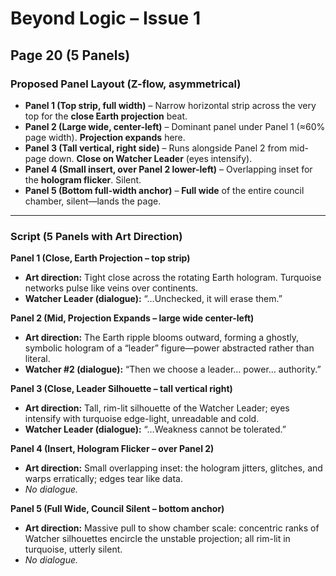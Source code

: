 # Beyond Logic – Issue 1  
## Page 20 (5 Panels)

### Proposed Panel Layout (Z-flow, asymmetrical)
- **Panel 1 (Top strip, full width)** – Narrow horizontal strip across the very top for the **close Earth projection** beat.
- **Panel 2 (Large wide, center-left)** – Dominant panel under Panel 1 (≈60% page width). **Projection expands** here.
- **Panel 3 (Tall vertical, right side)** – Runs alongside Panel 2 from mid-page down. **Close on Watcher Leader** (eyes intensify).
- **Panel 4 (Small insert, over Panel 2 lower-left)** – Overlapping inset for the **hologram flicker**. Silent.
- **Panel 5 (Bottom full-width anchor)** – **Full wide** of the entire council chamber, silent—lands the page.

---

### Script (5 Panels with Art Direction)

**Panel 1 (Close, Earth Projection – top strip)**  
- **Art direction:** Tight close across the rotating Earth hologram. Turquoise networks pulse like veins over continents.  
- **Watcher Leader (dialogue):** “…Unchecked, it will erase them.”

**Panel 2 (Mid, Projection Expands – large wide center-left)**  
- **Art direction:** The Earth ripple blooms outward, forming a ghostly, symbolic hologram of a “leader” figure—power abstracted rather than literal.  
- **Watcher #2 (dialogue):** “Then we choose a leader… power… authority.”

**Panel 3 (Close, Leader Silhouette – tall vertical right)**  
- **Art direction:** Tall, rim-lit silhouette of the Watcher Leader; eyes intensify with turquoise edge-light, unreadable and cold.  
- **Watcher Leader (dialogue):** “…Weakness cannot be tolerated.”

**Panel 4 (Insert, Hologram Flicker – over Panel 2)**  
- **Art direction:** Small overlapping inset: the hologram jitters, glitches, and warps erratically; edges tear like data.  
- *No dialogue.*

**Panel 5 (Full Wide, Council Silent – bottom anchor)**  
- **Art direction:** Massive pull to show chamber scale: concentric ranks of Watcher silhouettes encircle the unstable projection; all rim-lit in turquoise, utterly silent.  
- *No dialogue.*
